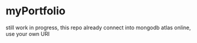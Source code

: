 # myPortfolio
still work in progress, this repo already connect into mongodb atlas online, use your own URI 
